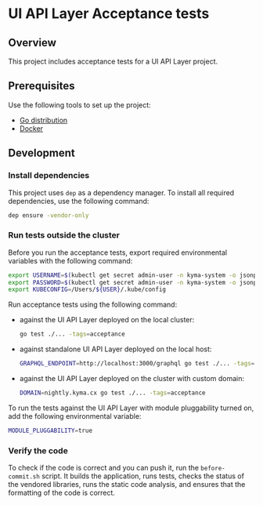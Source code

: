 # UI API Layer Acceptance tests

## Overview

This project includes acceptance tests for a UI API Layer project.

## Prerequisites

Use the following tools to set up the project:

* [Go distribution](https://golang.org)
* [Docker](https://www.docker.com/)

## Development

### Install dependencies

This project uses `dep` as a dependency manager. To install all required dependencies, use the following command:
```bash
dep ensure -vendor-only
```

### Run tests outside the cluster

Before you run the acceptance tests, export required environmental variables with the following command:

```bash
export USERNAME=$(kubectl get secret admin-user -n kyma-system -o jsonpath="{.data.email}" | base64 -D)
export PASSWORD=$(kubectl get secret admin-user -n kyma-system -o jsonpath="{.data.password}" | base64 -D)
export KUBECONFIG=/Users/${USER}/.kube/config
```

Run acceptance tests using the following command:

- against the UI API Layer deployed on the local cluster:
  
  ```bash
  go test ./... -tags=acceptance
  ```

- against standalone UI API Layer deployed on the local host:
  
  ```bash
  GRAPHQL_ENDPOINT=http://localhost:3000/graphql go test ./... -tags=acceptance
  ```

- against the UI API Layer deployed on the cluster with custom domain:
  
  ```bash
  DOMAIN=nightly.kyma.cx go test ./... -tags=acceptance
  ```
  
To run the tests against the UI API Layer with module pluggability turned on, add the following environmental variable:
  
```bash
MODULE_PLUGGABILITY=true
```

### Verify the code

To check if the code is correct and you can push it, run the `before-commit.sh` script. It builds the application, runs tests, checks the status of the vendored libraries, runs the static code analysis, and ensures that the formatting of the code is correct.
